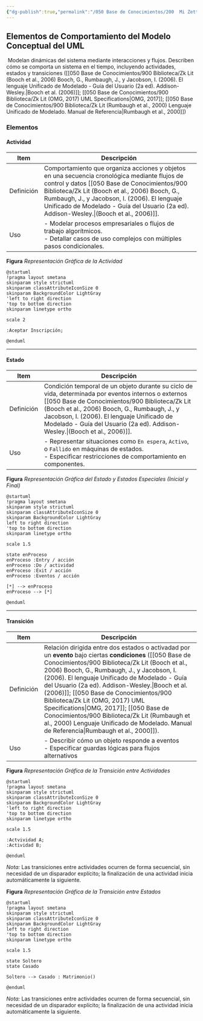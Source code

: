 ```yaml
---
{"dg-publish":true,"permalink":"/050 Base de Conocimientos/200  Mi Zettelkasten/100 Docencia/IS1/2025/Clase 08 Modelo Conceptual del UML - Elementos, Relaciones, Reglas y Mecanismos Comunes/Zk Modelo Conceptual del UML (Elementos de Comportamiento)/","tags":["digitalGarden","modeloConceptualUML"]}
---
```


## Elementos de Comportamiento del Modelo Conceptual del UML

 Modelan dinámicas del sistema mediante interacciones y flujos. Describen cómo se comporta un sistema en el tiempo, incluyendo actividades, estados y transiciones ([[050 Base de Conocimientos/900 Biblioteca/Zk Lit (Booch et al., 2006) Booch, G., Rumbaugh, J., y Jacobson, I. (2006). El lenguaje Unificado de Modelado - Guía del Usuario (2a ed). Addison-Wesley.\|Booch et al. (2006)]]; [[050 Base de Conocimientos/900 Biblioteca/Zk Lit (OMG, 2017) UML Specifications\|OMG, 2017]]; [[050 Base de Conocimientos/900 Biblioteca/Zk Lit (Rumbaugh et al., 2000) Lenguaje Unificado de Modelado. Manual de Referencia\|Rumbaugh et al., 2000]])

### Elementos

#### Actividad

| Item       | Descripción                                                                                                                                                                                                                                                                                |
| ---------- | ------------------------------------------------------------------------------------------------------------------------------------------------------------------------------------------------------------------------------------------------------------------------------------------ |
| Definición | Comportamiento que organiza acciones y objetos en una secuencia cronológica mediante flujos de control y datos [[050 Base de Conocimientos/900 Biblioteca/Zk Lit (Booch et al., 2006) Booch, G., Rumbaugh, J., y Jacobson, I. (2006). El lenguaje Unificado de Modelado - Guía del Usuario (2a ed). Addison-Wesley.\|(Booch et al., 2006)]]. |
| Uso        | - Modelar procesos empresariales o flujos de trabajo algorítmicos.<br>- Detallar casos de uso complejos con múltiples pasos condicionales.                                                                                                                                                 |

**Figura**
_Representación Gráfica de la Actividad_
```plantuml
@startuml
!pragma layout smetana
skinparam style strictuml
skinparam classAttributeIconSize 0
skinparam BackgroundColor LightGray
'left to right direction
'top to bottom direction
skinparam linetype ortho

scale 2

:Aceptar Inscripción;

@enduml
```

----
#### Estado

| Item       | Descripción                                                                                                                                                                                                                                                                       |
| ---------- | --------------------------------------------------------------------------------------------------------------------------------------------------------------------------------------------------------------------------------------------------------------------------------- |
| Definición | Condición temporal de un objeto durante su ciclo de vida, determinada por eventos internos o externos [[050 Base de Conocimientos/900 Biblioteca/Zk Lit (Booch et al., 2006) Booch, G., Rumbaugh, J., y Jacobson, I. (2006). El lenguaje Unificado de Modelado - Guía del Usuario (2a ed). Addison-Wesley.\|(Booch et al., 2006)]]. |
| Uso        | - Representar situaciones como `En espera`, `Activo`, o `Fallido` en máquinas de estados.<br>- Especificar restricciones de comportamiento en componentes.                                                                                                                        |

**Figura**
_Representación Gráfica del Estado y Estados Especiales (Inicial y Final)_
```plantuml
@startuml
!pragma layout smetana
skinparam style strictuml
skinparam classAttributeIconSize 0
skinparam BackgroundColor LightGray
left to right direction
'top to bottom direction
skinparam linetype ortho

scale 1.5

state enProceso
enProceso :Entry / acción
enProceso :Do / actividad
enProceso :Exit / acción
enProceso :Eventos / acción

[*] --> enProceso
enProceso --> [*]

@enduml
```

----
#### Transición

| Item         | Descripción                                                                                                                                                                                                                                                                                                                                                                                                                                      |
| ------------ | ------------------------------------------------------------------------------------------------------------------------------------------------------------------------------------------------------------------------------------------------------------------------------------------------------------------------------------------------------------------------------------------------------------------------------------------------ |
| Definición   | Relación dirigida entre dos estados o activadad por un **evento** bajo ciertas **condiciones** ([[050 Base de Conocimientos/900 Biblioteca/Zk Lit (Booch et al., 2006) Booch, G., Rumbaugh, J., y Jacobson, I. (2006). El lenguaje Unificado de Modelado - Guía del Usuario (2a ed). Addison-Wesley.\|Booch et al. (2006)]]; [[050 Base de Conocimientos/900 Biblioteca/Zk Lit (OMG, 2017) UML Specifications\|OMG, 2017]]; [[050 Base de Conocimientos/900 Biblioteca/Zk Lit (Rumbaugh et al., 2000) Lenguaje Unificado de Modelado. Manual de Referencia\|Rumbaugh et al., 2000]]). |
| Uso          | - Describir cómo un objeto responde a eventos<br>- Especificar guardas lógicas para flujos alternativos                                                                                                                                                                                                                                                                                                                                          |


**Figura**
_Representación Gráfica de la Transición entre Actividades_
```plantuml
@startuml
!pragma layout smetana
skinparam style strictuml
skinparam classAttributeIconSize 0
skinparam BackgroundColor LightGray
'left to right direction
'top to bottom direction
skinparam linetype ortho

scale 1.5

:Actvividad A;
:Actividad B;

@enduml
```
_Nota:_ Las transiciones entre actividades ocurren de forma secuencial, sin necesidad de un disparador explícito; la finalización de una actividad inicia automáticamente la siguiente.

**Figura**
_Representación Gráfica de la Transición entre Estados_
```plantuml
@startuml
!pragma layout smetana
skinparam style strictuml
skinparam classAttributeIconSize 0
skinparam BackgroundColor LightGray
left to right direction
'top to bottom direction
skinparam linetype ortho

scale 1.5

state Soltero
state Casado

Soltero --> Casado : Matrimonio()

@enduml
```
_Nota:_ Las transiciones entre actividades ocurren de forma secuencial, sin necesidad de un disparador explícito; la finalización de una actividad inicia automáticamente la siguiente.
